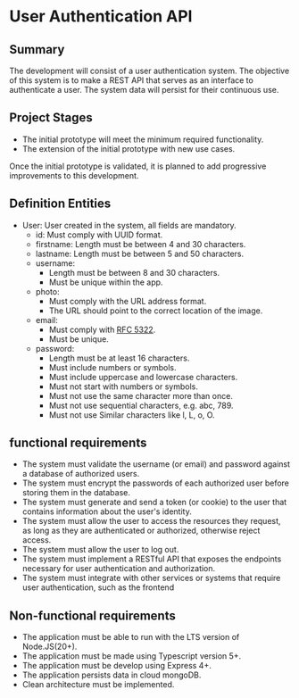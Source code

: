 # User Authentication API

## Summary

The development will consist of a user authentication system.
The objective of this system is to make a REST API that serves as an interface to authenticate a user.
The system data will persist for their continuous use.

## Project Stages

- The initial prototype will meet the minimum required functionality.
- The extension of the initial prototype with new use cases.

Once the initial prototype is validated, it is planned to add progressive improvements to this development.

## Definition Entities

- User: User created in the system, all fields are mandatory.
  - id: Must comply with UUID format.
  - firstname: Length must be between 4 and 30 characters.
  - lastname: Length must be between 5 and 50 characters.
  - username:
    - Length must be between 8 and 30 characters.
    - Must be unique within the app.
  - photo:
    - Must comply with the URL address format.
    - The URL should point to the correct location of the image.
  - email:
    - Must comply with [RFC 5322](https://www.ietf.org/rfc/rfc5322.txt).
    - Must be unique.
  - password:
    - Length must be at least 16 characters.
    - Must include numbers or symbols.
    - Must include uppercase and lowercase characters.
    - Must not start with numbers or symbols.
    - Must not use the same character more than once.
    - Must not use sequential characters, e.g. abc, 789.
    - Must not use Similar characters like l, L, o, O.

## functional requirements

- The system must validate the username (or email) and password against a database of authorized users.
- The system must encrypt the passwords of each authorized user before storing them in the database.
- The system must generate and send a token (or cookie) to the user that contains information about the user's identity.
- The system must allow the user to access the resources they request, as long as they are authenticated or authorized, otherwise reject access.
- The system must allow the user to log out.
- The system must implement a RESTful API that exposes the endpoints necessary for user authentication and authorization.
- The system must integrate with other services or systems that require user authentication, such as the frontend

## Non-functional requirements

- The application must be able to run with the LTS version of Node.JS(20+).
- The application must be made using Typescript version 5+.
- The application must be develop using Express 4+.
- The application persists data in cloud mongoDB.
- Clean architecture must be implemented.
